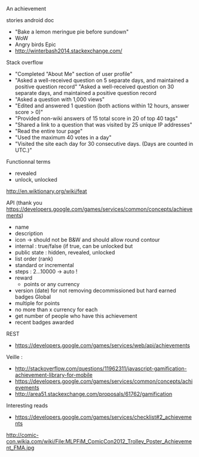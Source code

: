 An achievement


stories
android doc
- "Bake a lemon meringue pie before sundown"
- WoW
- Angry birds Epic
- http://winterbash2014.stackexchange.com/


Stack overflow
- "Completed "About Me" section of user profile"
- "Asked a well-received question on 5 separate days, and maintained a positive question record"
  "Asked a well-received question on 30 separate days, and maintained a positive question record
- "Asked a question with 1,000 views"
- "Edited and answered 1 question (both actions within 12 hours, answer score > 0)"
- "Provided non-wiki answers of 15 total score in 20 of top 40 tags"
- "Shared a link to a question that was visited by 25 unique IP addresses"
- "Read the entire tour page"
- "Used the maximum 40 votes in a day"
- "Visited the site each day for 30 consecutive days. (Days are counted in UTC.)"


Functionnal terms
- revealed
- unlock, unlocked

http://en.wiktionary.org/wiki/feat


API (thank you https://developers.google.com/games/services/common/concepts/achievements)
- name
- description
- icon -> should not be B&W and should allow round contour
- internal : true/false (if true, can be unlocked but
- public state : hidden, revealed, unlocked
- list order (rank)
- standard or incremental
- steps : 2…10000 -> auto !
- reward
  - points or any currency
- version (date) for not removing decommissioned but hard earned badges
Global
- multiple for points
- no more than x currency for each
- get number of people who have this achievement
- recent badges awarded

REST
- https://developers.google.com/games/services/web/api/achievements


Veille :
- http://stackoverflow.com/questions/11962311/javascript-gamification-achievement-library-for-mobile
- https://developers.google.com/games/services/common/concepts/achievements
- http://area51.stackexchange.com/proposals/61762/gamification

Interesting reads
- https://developers.google.com/games/services/checklist#2_achievements

http://comic-con.wikia.com/wiki/File:MLPFiM_ComicCon2012_Trolley_Poster_Achievement_FMA.jpg
